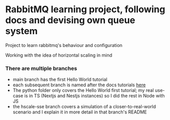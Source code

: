 # RabbitMQ learning project, following docs and devising own queue system

Project to learn rabbitmq's behaviour and configuration

Working with the idea of horizontal scaling in mind

### There are multiple branches  
- main branch has the first Hello World tutorial
- each subsequent branch is named after the docs tutorials [here](https://www.rabbitmq.com/tutorials/tutorial-one-javascript)
- The python folder only covers the Hello World first tutorial; my real use-case is in TS (Nextjs and Nestjs instances) so I did the rest in Node with JS
- the hscale-sse branch covers a simulation of a closer-to-real-world scenario and I explain it in more detail in that branch's README
